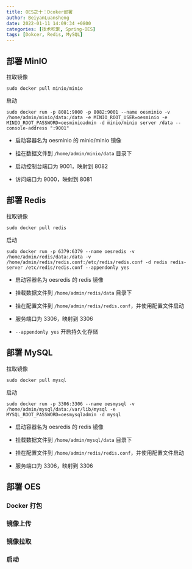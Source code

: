 ```yaml
---
title: OES之十：Dcoker部署
author: BeiyanLuansheng
date: 2022-01-11 14:09:34 +0800
categories: [技术积累, Spring-OES]
tags: [Dokcer, Redis, MySQL]
---
```


## 部署 MinIO

拉取镜像

```shell
sudo docker pull minio/minio
```

启动

```shell
sudo docker run -p 8081:9000 -p 8082:9001 --name oesminio -v /home/admin/minio/data:/data -e MINIO_ROOT_USER=oesminio -e MINIO_ROOT_PASSWORD=oesminioadmin -d minio/minio server /data --console-address ":9001"
```

- 启动容器名为 oesminio 的 minio/minio 镜像

- 挂在数据文件到 `/home/admin/minio/data` 目录下

- 启动控制台端口为 9001，映射到 8082

- 访问端口为 9000，映射到 8081

## 部署 Redis

拉取镜像

```shell
sudo docker pull redis
```

启动

```shell
sudo docker run -p 6379:6379 --name oesredis -v /home/admin/redis/data:/data -v /home/admin/redis/redis.conf:/etc/redis/redis.conf -d redis redis-server /etc/redis/redis.conf --appendonly yes
```

- 启动容器名为 oesredis 的 redis 镜像

- 挂载数据文件到 `/home/admin/redis/data` 目录下

- 挂在配置文件到 `/home/admin/redis/redis.conf`，并使用配置文件启动

- 服务端口为 3306，映射到 3306

- `--appendonly yes` 开启持久化存储

## 部署 MySQL

拉取镜像

```shell
sudo docker pull mysql
```

启动

```shell
sudo docker run -p 3306:3306 --name oesmysql -v /home/admin/mysql/data:/var/lib/mysql -e MYSQL_ROOT_PASSWORD=oesmysqladmin -d mysql
```

- 启动容器名为 oesredis 的 redis 镜像

- 挂载数据文件到 `/home/admin/mysql/data` 目录下

- 挂在配置文件到 `/home/admin/redis/redis.conf`，并使用配置文件启动

- 服务端口为 3306，映射到 3306

## 部署 OES

### Docker 打包


### 镜像上传


### 镜像拉取


### 启动